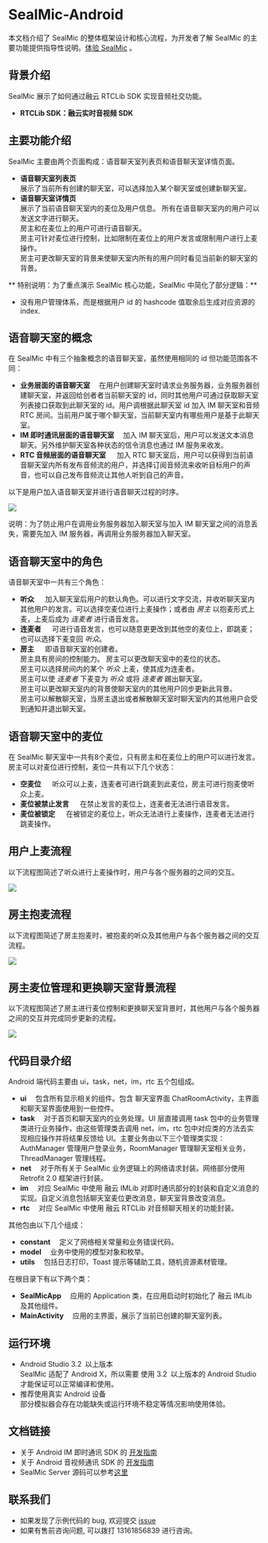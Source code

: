 # SealMic-Android  
本文档介绍了 SealMic 的整体框架设计和核心流程，为开发者了解 SealMic 的主要功能提供指导性说明。[体验 SealMic](https://www.rongcloud.cn/download/demo) 。

## 背景介绍
SealMic 展示了如何通过融云 RTCLib SDK 实现音频社交功能。

* **RTCLib SDK：融云实时音视频 SDK**

## 主要功能介绍  
SealMic 主要由两个页面构成：语音聊天室列表页和语音聊天室详情页面。  
* **语音聊天室列表页** &emsp;  
展示了当前所有创建的聊天室，可以选择加入某个聊天室或创建新聊天室。
* **语音聊天室详情页** &emsp;  
展示了当前语音聊天室内的麦位及用户信息。
所有在语音聊天室内的用户可以发送文字进行聊天。  
房主和在麦位上的用户可进行语音聊天。  
房主可针对麦位进行控制，比如限制在麦位上的用户发言或限制用户进行上麦操作。  
房主可更改聊天室的背景来使聊天室内所有的用户同时看见当前新的聊天室的背景。  

 ** 特别说明：为了重点演示 SealMic 核心功能，SealMic 中简化了部分逻辑：**
*  没有用户管理体系，而是根据用户 id 的 hashcode 值取余后生成对应资源的 index.


## 语音聊天室的概念
在 SealMic 中有三个抽象概念的语音聊天室，虽然使用相同的 id 但功能范围各不同：
* **业务层面的语音聊天室** &emsp;在用户创建聊天室时请求业务服务器，业务服务器创建聊天室，并返回给创者者当前聊天室的 id，同时其他用户可通过获取聊天室列表接口获取到此聊天室的 id。用户调根据此聊天室 id 加入 IM 聊天室和音频 RTC 房间。当前用户属于哪个聊天室，当前聊天室内有哪些用户是基于此聊天室。
* **IM 即时通讯层面的语音聊天室** &emsp;加入 IM 聊天室后，用户可以发送文本消息聊天。另外维护聊天室各种状态的信令消息也通过 IM 服务来收发。  
* **RTC 音频层面的语音聊天室** &emsp; 加入 RTC 聊天室后，用户可以获得到当前语音聊天室内所有发布音频流的用户，并选择订阅音频流来收听目标用户的声音，也可以自己发布音频流让其他人听到自己的声音。

以下是用户加入语音聊天室并进行语音聊天过程的时序。  

![](./images/image01.png)  

说明：为了防止用户在调用业务服务器加入聊天室与加入 IM 聊天室之间的消息丢失，需要先加入 IM 服务器，再调用业务服务器加入聊天室。
## 语音聊天室中的角色  
语音聊天室中一共有三个角色：
* **听众** &emsp; 加入聊天室后用户的默认角色。可以进行文字交流，并收听聊天室内其他用户的发言。可以选择空麦位进行上麦操作；或者由 *房主* 以抱麦形式上麦，上麦后成为 *连麦者* 进行语音发言。
* **连麦者** &emsp; 可进行语音发言，也可以随意更更改到其他空的麦位上，即跳麦；也可以选择下麦变回 *听众*。
* **房主** &emsp; 即语音聊天室的创建者。  
房主具有房间的控制能力。
房主可以更改聊天室中的麦位的状态。  
房主可以选择房间内的某个 *听众* 上麦，使其成为连麦者。  
房主可以使 *连麦者* 下麦变为 *听众* 或将 *连麦者* 踢出聊天室。  
房主可以更改聊天室内的背景使聊天室内的其他用户同步更新此背景。  
房主可以解散聊天室，当房主退出或者解散聊天室时聊天室内的其他用户会受到通知并退出聊天室。

## 语音聊天室中的麦位
在 SealMic 聊天室中一共有8个麦位，只有房主和在麦位上的用户可以进行发言。房主可以对麦位进行控制，麦位一共有以下几个状态：
* **空麦位** &emsp; 听众可以上麦，连麦者可进行跳麦到此麦位，房主可进行抱麦使听众上麦。
* **麦位被禁止发言** &emsp; 在禁止发言的麦位上，连麦者无法进行语音发言。
* **麦位被锁定** &emsp; 在被锁定的麦位上，听众无法进行上麦操作，连麦者无法进行跳麦操作。

## 用户上麦流程
以下流程图简述了听众进行上麦操作时，用户与各个服务器的之间的交互。  

![](./images/image02.png)

## 房主抱麦流程
以下流程图简述了房主抱麦时，被抱麦的听众及其他用户与各个服务器之间的交互流程。  

![](./images/image03.png)

## 房主麦位管理和更换聊天室背景流程
以下流程图简述了房主进行麦位控制和更换聊天室背景时，其他用户与各个服务器之间的交互并完成同步更新的流程。  

![](./images/image04.png)




## 代码目录介绍  
Android 端代码主要由 ui，task，net，im，rtc 五个包组成。  
* **ui** &emsp;包含所有显示相关的组件。包含 聊天室界面 ChatRoomActivity，主界面和聊天室界面使用到一些控件。
* **task** &emsp;对于首页和聊天室内的业务处理。UI 层直接调用 task 包中的业务管理类进行业务操作，由这些管理类去调用 net，im，rtc 包中对应类的方法去实现相应操作并将结果反馈给 UI。主要业务由以下三个管理类实现： AuthManager 管理用户登录业务，RoomManager 管理聊天室相关业务，ThreadManager 管理线程。
* **net** &emsp;对于所有关于 SealMic 业务逻辑上的网络请求封装。网络部分使用 Retrofit 2.0 框架进行封装。
* **im** &emsp;对应 SealMic 中使用 融云 IMLib 对即时通讯部分的封装和自定义消息的实现。自定义消息包括聊天室麦位更改消息，聊天室背景改变消息。
* **rtc** &emsp;对应 SealMic 中使用 融云 RTCLib 对音频聊天相关的功能封装。

其他包由以下几个组成：
* **constant** &emsp;定义了网络相关常量和业务错误代码。
* **model** &emsp;业务中使用的模型对象和枚举。
* **utils** &emsp;包括日志打印，Toast 提示等辅助工具，随机资源素材管理。

在根目录下有以下两个类：
* **SealMicApp** &emsp;应用的 Application 类，在应用启动时初始化了 融云 IMLib 及其他组件。
* **MainActivity** &emsp;应用的主界面，展示了当前已创建的聊天室列表。

## 运行环境
* Android Studio 3.2&ensp;以上版本  
SealMic 适配了 Android X，所以需要 使用 3.2&ensp;以上版本的 Android Studio 才能保证可以正常编译和使用。
* 推荐使用真实 Android 设备  
部分模拟器会存在功能缺失或运行环境不稳定等情况影响使用体验。

## 文档链接
* 关于 Android IM 即时通讯 SDK 的 [开发指南](https://www.rongcloud.cn/docs/android.html)
* 关于 Android 音视频通讯 SDK 的 [开发指南](https://www.rongcloud.cn/docs/android_rtclib.html)
* SealMic Server 源码可以参考[这里](https://github.com/rongcloud/sealmic-server)  

## 联系我们  
* 如果发现了示例代码的 bug, 欢迎提交 [issue](https://github.com/rongcloud/sealmic-android/issues)
* 如果有售前咨询问题, 可以拨打 13161856839 进行咨询。
